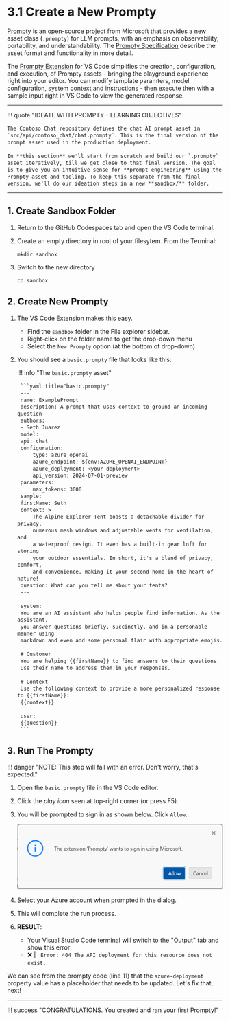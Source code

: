 # 3.1 Create a New Prompty

[Prompty](https://prompty.ai) is an open-source project from Microsoft that provides a new asset class (`.prompty`) for LLM prompts, with an emphasis on observability, portability, and understandability. 
The [Prompty Specification](https://prompty.ai/docs/prompty-specification) describe the asset format and functionality in more detail.

The [Prompty Extension](https://marketplace.visualstudio.com/items?itemName=ms-toolsai.prompty) for VS Code simplifies the creation, configuration, and execution, of Prompty assets - bringing the playground experience right into your editor. You can modify template paramters, model configuration, system context and instructions - then execute then with a sample input right in VS Code to view the generated response.

---

!!! quote "IDEATE WITH PROMPTY - LEARNING OBJECTIVES"

    The Contoso Chat repository defines the chat AI prompt asset in `src/api/contoso_chat/chat.prompty`. This is the final version of the prompt asset used in the production deployment. 
    
    In **this section** we'll start from scratch and build our `.prompty` asset iteratively, till we get close to that final version. The goal is to give you an intuitive sense for **prompt engineering** using the Prompty asset and tooling. To keep this separate from the final version, we'll do our ideation steps in a new **sandbox/** folder.


---

## 1. Create Sandbox Folder


1. Return to the GitHub Codespaces tab and open the VS Code terminal.
1. Create an empty directory in root of your filesytem. From the Terminal:

    ``` title=""
    mkdir sandbox
    ```
1. Switch to the new directory

    ``` title=""
    cd sandbox
    ```

## 2. Create New Prompty

1. The VS Code Extension makes this easy. 
    - Find the `sandbox` folder in the File explorer sidebar.
    - Right-click on the folder name to get the drop-down menu
    - Select the `New Prompty` option (at the bottom of drop-down)
1. You should see a `basic.prompty` file that looks like this: 

    !!! info "The `basic.prompty` asset"

        ```yaml title="basic.prompty"
        ---
        name: ExamplePrompt
        description: A prompt that uses context to ground an incoming question
        authors:
        - Seth Juarez
        model:
        api: chat
        configuration:
            type: azure_openai
            azure_endpoint: ${env:AZURE_OPENAI_ENDPOINT}
            azure_deployment: <your-deployment>
            api_version: 2024-07-01-preview
        parameters:
            max_tokens: 3000
        sample:
        firstName: Seth
        context: >
            The Alpine Explorer Tent boasts a detachable divider for privacy, 
            numerous mesh windows and adjustable vents for ventilation, and 
            a waterproof design. It even has a built-in gear loft for storing 
            your outdoor essentials. In short, it's a blend of privacy, comfort, 
            and convenience, making it your second home in the heart of nature!
        question: What can you tell me about your tents?
        ---

        system:
        You are an AI assistant who helps people find information. As the assistant, 
        you answer questions briefly, succinctly, and in a personable manner using 
        markdown and even add some personal flair with appropriate emojis.

        # Customer
        You are helping {{firstName}} to find answers to their questions.
        Use their name to address them in your responses.

        # Context
        Use the following context to provide a more personalized response to {{firstName}}:
        {{context}}

        user:
        {{question}}
        ```


## 3. Run The Prompty

!!! danger "NOTE: This step will fail with an error. Don't worry, that's expected."

1. Open the `basic.prompty` file in the VS Code editor.
1. Click the _play icon_ seen at top-right corner (or press F5).
1. You will be prompted to sign in as shown below. Click `Allow`.

    ![The extension 'Prompty' wants to sign in using Microsoft.](./../../img/prompty-auth.png)

1. Select your Azure account when prompted in the dialog.
1. This will complete the run process.
1. **RESULT**: 
    - Your Visual Studio Code terminal will switch to the "Output" tab and show this error:
    - ❌ | ` Error: 404 The API deployment for this resource does not exist.`

We can see from the prompty code (line 11) that the `azure-deployment` property value has a placeholder that needs to be updated. Let's fix that, next!

---

!!! success "CONGRATULATIONS. You created and ran your first Prompty!"

